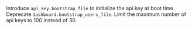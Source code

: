 Introduce `api_key.bootstrap_file` to initialize the api key at boot time.
Deprecate `dashboard.bootstrap_users_file`.
Limit the maximum number of api keys to 100 instead of 30.
